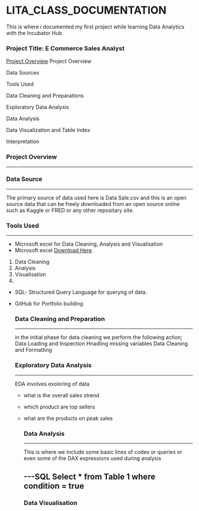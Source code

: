 # LITA_CLASS_DOCUMENTATION
This is where i documented my first project while learning Data Analytics with the Incubator Hub

### Project Title: E Commerce Sales Analyst
[Project Overview](#Project-Overview)
Project Overview

Data Sources

Tools Used

Data Cleaning and Preparations

Exploratory Data Analysis

Data Analysis

Data Visualization and Table Index

Interpretation

### Project Overview
---
### Data Source
---
The primary source of data used here is Data Sale.csv and this is an open source data that can be freely downloaded from an open source online such as Kaggle or FRED or any other repositary site.

### Tools Used
---
- Microsoft excel for Data Cleaning, Analysis and Visualisation
-  Microsoft excel [Download Here](https://www.microsoft.com).
1. Data Cleaning
2. Analysis
3. Visualisation
4. 
- SQL- Structured Query Language for queryng of data.
- GitHub for Portfolio building

  ### Data Cleaning and Preparation
  ---
  in the initial phase for data cleaning we perform the following action;
  Data Loading and Inspection
  Hnadling missing variables
  Data Cleaning and Formatting

  ### Exploratory Data Analysis
  ---
  EDA involves exoloring of data
  - what is the overall sales strend
  - which product are top sellers
  - what are the products on peak sales

    ### Data Analysis
    ---
    This is where we include some basic lines of codes or queries or even some of the DAX expressions used during analysis
    
    ---SQL
    Select * from Table 1
    where condition = true
    ---

    ### Data Visualisation

    
    
